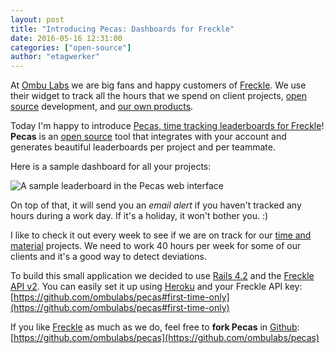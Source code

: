 ```yaml
---
layout: post
title: "Introducing Pecas: Dashboards for Freckle"
date: 2016-05-16 12:31:00
categories: ["open-source"]
author: "etagwerker"
---
```


At [Ombu Labs](http://www.ombulabs.com) we are big fans and happy customers
of [Freckle](https://letsfreckle.com/). We use their widget to track all the
hours that we spend on client projects,
[open source](http://www.ombulabs.com/#open-source) development, and
[our own products](http://www.ombulabs.com/#products).

Today I'm happy to introduce [Pecas, time tracking leaderboards for Freckle](http://ombulabs.github.io/pecas/)! **Pecas** is an
[open source](http://github.com/ombulabs/pecas) tool that integrates with your
account and generates beautiful leaderboards per project and per teammate.

Here is a sample dashboard for all your projects:

<img src="/blog/assets/images/pecas_by_project.jpg" alt="A sample leaderboard in the Pecas web interface" class="full-img">

On top of that, it will send you an *email alert* if you haven't tracked any hours
during a work day. If it's a holiday, it won't bother you. :)

<!--more-->

I like to check it out every week to see if we are on track for our [time and material](http://www.ombulabs.com/blog/software-development/time-and-material.html)
projects. We need to work 40 hours per week for some of our clients and it's a
good way to detect deviations.

To build this small application we decided to use
[Rails 4.2](http://rubyonrails.org/) and the
[Freckle API v2](http://developer.letsfreckle.com/#overview). You can easily
set it up using [Heroku](http://heroku.com) and your Freckle API key: [https://github.com/ombulabs/pecas#first-time-only](https://github.com/ombulabs/pecas#first-time-only)

If you like [Freckle](https://letsfreckle.com) as much as we do, feel free to
**fork Pecas** in [Github](https://github.com/ombulabs): [https://github.com/ombulabs/pecas](https://github.com/ombulabs/pecas)
